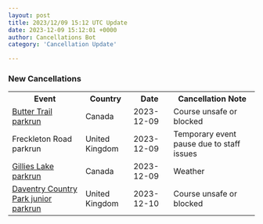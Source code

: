 ```yaml
---
layout: post
title: 2023/12/09 15:12 UTC Update
date: 2023-12-09 15:12:01 +0000
author: Cancellations Bot
category: 'Cancellation Update'

---
```


<h3>New Cancellations</h3>
<div class='hscrollable'>
<table style='width: 100%'>
    <tr>
        <th>Event</th>
        <th>Country</th>
        <th>Date</th>
        <th>Cancellation Note</th>
    </tr>
    <tr>
        <td><a href="https://www.parkrun.ca/buttertrail">Butter Trail parkrun</a></td>
        <td>Canada</td>
        <td>2023-12-09</td>
        <td>Course unsafe or blocked</td>
    </tr>
    <tr>
        <td>Freckleton Road parkrun</td>
        <td>United Kingdom</td>
        <td>2023-12-09</td>
        <td>Temporary event pause due to staff issues</td>
    </tr>
    <tr>
        <td><a href="https://www.parkrun.ca/gillieslake">Gillies Lake parkrun</a></td>
        <td>Canada</td>
        <td>2023-12-09</td>
        <td>Weather</td>
    </tr>
    <tr>
        <td><a href="https://www.parkrun.org.uk/daventrycountrypark-juniors">Daventry Country Park junior parkrun</a></td>
        <td>United Kingdom</td>
        <td>2023-12-10</td>
        <td>Course unsafe or blocked</td>
    </tr>
</table>
</div>
